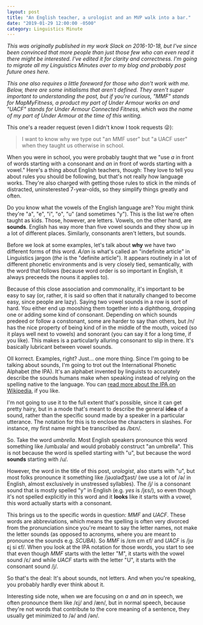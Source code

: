 ```yaml
---
layout: post
title: "An English teacher, a urologist and an MVP walk into a bar."
date: "2019-01-29 12:00:00 -0500"
category: Linguistics Minute
---
```

_This was originally published in my work Slack on 2016-10-18, but I've since
been convinced that more people than just those few who can even read it there
might be interested. I've edited it for clarity and correctness. I'm going to
migrate all my Linguistics Minutes over to my blog and probably post future ones
here._

_This one also requires a little foreword for those who don't work with me.
Below, there are some initialisms that aren't defined. They aren't super
important to understanding the post, but if you're curious, "MMF" stands for
MapMyFitness, a product my part of Under Armour works on and "UACF" stands for
Under Armour Connected Fitness, which was the name of my part of Under Armour at
the time of this writing._

This one's a reader request (even I didn't know I took requests 😜):
> I want to know why we type out "an MMF user" but "a UACF user" when they
> taught us otherwise in school.

When you were in school, you were probably taught that we "use _a_ in front of
words starting with a consonant and _an_ in front of words starting with a
vowel." Here's a thing about English teachers, though: They love to tell you
about rules you should be following, but that's not really how language works.
They're also charged with getting those rules to stick in the minds of
distracted, uninsterested 7-year-olds, so they simplify things greatly and
often.

Do you know what the vowels of the English language are? You might think they're
"a", "e", "i", "o", "u" (and sometimes "y"). This is the list we're often taught
as kids. Those, however, are letters. Vowels, on the other hand, are **sounds**.
English has way more than five vowel sounds and they show up in a lot of
different places. Similarly, consonants aren't letters, but sounds.

Before we look at some examples, let's talk about **why** we have two different
forms of this word. _A/an_ is what's called an "indefinite article" in Linguistics
jargon (_the_ is the "definite article"). It appears routinely in a lot of
different phonetic environments and is very closely tied, semantically, with the
word that follows (because word order is so important in English, it always
preceeds the nouns it applies to).

Because of this close association and commonality, it's important to be easy to
say (or, rather, it is said so often that it naturally changed to become easy,
since people are lazy). Saying two vowel sounds in a row is sort of hard. You
either end up mooshing them together into a diphthong, dropping one or adding
some kind of consonant. Depending on which sounds predeed or follow a
constonant, some are harder to say than others, but /n/ has the nice property of
being kind of in the middle of the mouth, voiced (so it plays well next to
vowels) and sonorant (you can say it for a long time, if you like). This makes
is a particularly alluring consonant to slip in there. It's basically lubricant
between vowel sounds.

Oll korrect. Examples, right? Just… one more thing. Since I'm going to be
talking about sounds, I'm going to trot out the International Phonetic Alphabet
(the IPA). It's an alphabet invented by linguists to accurately describe the
sounds humans make when speaking instead of relying on the spelling native to
the language. You can [read more about the IPA on
Wikipedia](https://en.wikipedia.org/wiki/International_Phonetic_Alphabet), if
you like.

I'm not going to use it to the full extent that's possible, since it can get
pretty hairy, but in a mode that's meant to describe the general **idea** of a
sound, rather than the specific sound made by a speaker in a particular
utterance. The notation for this is to enclose the characters in slashes. For
instance, my first name might be transcribed as /bɛn/.

So. Take the word _umbrella_. Most English speakers pronounce this word
something like /umbɹɜlə/ and would probably construct "an umbrella". This is not
because the word is spelled starting with "u", but because the word **sounds**
starting with /u/.

However, the word in the title of this post, _urologist_, also starts with "u",
but most folks pronounce it something like /jəɹɑləd͡ʒəst/ (we use a lot of /ə/ in
English, almost exclusively in unstressed syllables). The /j/ is a consonant
sound that is mostly spelled "y" in English (e.g. _yes_ is /jɛs/), so even
though it's not spelled explicitly in this word and it **looks** like it starts
with a vowel, this word actually starts with a consonant.

This brings us to the specific words in question: _MMF_ and _UACF_. These words
are abbreviations, which means the spelling is often very divorced from the
pronunciation since you're meant to say the letter names, not make the letter
sounds (as opposed to acronyms, where you are meant to pronounce the sounds e.g.
_SCUBA_). So _MMF_ is /ɛm ɛm ɛf/ and _UACF_ is /jʊ ɛj si ɛf/. When you look at
the IPA notation for those words, you start to see that even though _MMF_ starts
with the letter "M", it starts with the vowel sound /ɛ/ and while _UACF_ starts
with the letter "U", it starts with the consonant sound /j/.

So that's the deal: It's about sounds, not letters. And when you're speaking,
you probably hardly ever think about it.

Interesting side note, when we are focusing on _a_ and _an_ in speech, we often
pronounce them like /ɛj/ and /æn/, but in normal speech, because they're not
words that contribute to the core meaning of a sentence, they usually get
minimized to /ə/ and /ən/.
